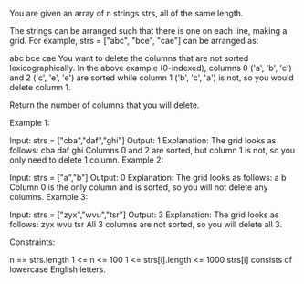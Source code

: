 You are given an array of n strings strs, all of the same length.

The strings can be arranged such that there is one on each line, making a grid. For example, strs = ["abc", "bce", "cae"] can be arranged as:

abc
bce
cae
You want to delete the columns that are not sorted lexicographically. In the above example (0-indexed), columns 0 ('a', 'b', 'c') and 2 ('c', 'e', 'e') are sorted while column 1 ('b', 'c', 'a') is not, so you would delete column 1.

Return the number of columns that you will delete.

Example 1:

Input: strs = ["cba","daf","ghi"]
Output: 1
Explanation: The grid looks as follows:
cba
daf
ghi
Columns 0 and 2 are sorted, but column 1 is not, so you only need to delete 1 column.
Example 2:

Input: strs = ["a","b"]
Output: 0
Explanation: The grid looks as follows:
a
b
Column 0 is the only column and is sorted, so you will not delete any columns.
Example 3:

Input: strs = ["zyx","wvu","tsr"]
Output: 3
Explanation: The grid looks as follows:
zyx
wvu
tsr
All 3 columns are not sorted, so you will delete all 3.

Constraints:

n == strs.length
1 <= n <= 100
1 <= strs[i].length <= 1000
strs[i] consists of lowercase English letters.
